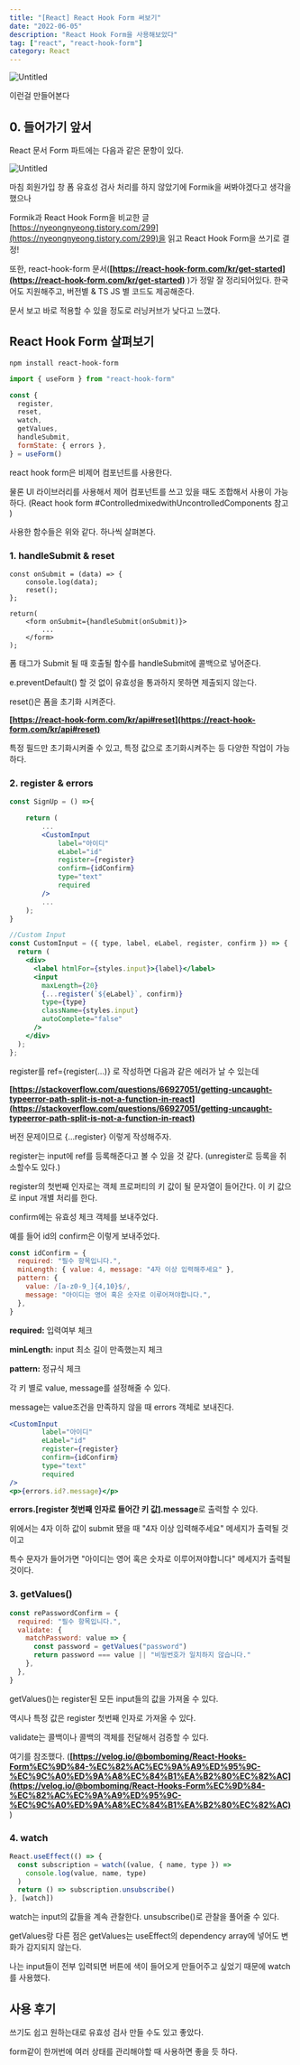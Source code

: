 ```yaml
---
title: "[React] React Hook Form 써보기"
date: "2022-06-05"
description: "React Hook Form을 사용해보았다"
tag: ["react", "react-hook-form"]
category: React
---
```


![Untitled](./1.png)

이런걸 만들어본다

## **0. 들어가기 앞서**

React 문서 Form 파트에는 다음과 같은 문항이 있다.

![Untitled](./2.png)

마침 회원가입 창 폼 유효성 검사 처리를 하지 않았기에 Formik을 써봐야겠다고 생각을 했으나

Formik과 React Hook Form을 비교한 글[https://nyeongnyeong.tistory.com/299](https://nyeongnyeong.tistory.com/299)을 읽고 React Hook Form을 쓰기로 결정!

또한, react-hook-form 문서(**[https://react-hook-form.com/kr/get-started](https://react-hook-form.com/kr/get-started)**
)가 정말 잘 정리되어있다. 한국어도 지원해주고, 버전별 & TS JS 별 코드도 제공해준다.

문서 보고 바로 적용할 수 있을 정도로 러닝커브가 낮다고 느꼈다.

## React Hook Form 살펴보기

```
npm install react-hook-form
```

```jsx
import { useForm } from "react-hook-form"

const {
  register,
  reset,
  watch,
  getValues,
  handleSubmit,
  formState: { errors },
} = useForm()
```

react hook form은 비제어 컴포넌트를 사용한다.

물론 UI 라이브러리를 사용해서 제어 컴포넌트를 쓰고 있을 때도 조합해서 사용이 가능하다. (React hook form #ControlledmixedwithUncontrolledComponents 참고 )

사용한 함수들은 위와 같다. 하나씩 살펴본다.

[](https://temp-ha3.tistory.com/146#%C-%A-)

### **1. handleSubmit & reset**

```
const onSubmit = (data) => {
    console.log(data);
    reset();
};

return(
    <form onSubmit={handleSubmit(onSubmit)}>
        ...
    </form>
);
```

폼 태그가 Submit 될 때 호출될 함수를 handleSubmit에 콜백으로 넣어준다.

e.preventDefault() 할 것 없이 유효성을 통과하지 못하면 제출되지 않는다.

reset()은 폼을 초기화 시켜준다.

**[https://react-hook-form.com/kr/api#reset](https://react-hook-form.com/kr/api#reset)**

특정 필드만 초기화시켜줄 수 있고, 특정 값으로 초기화시켜주는 등 다양한 작업이 가능하다.

[](https://temp-ha3.tistory.com/146#%C-%A-)

### **2. register & errors**

```jsx
const SignUp = () =>{

    return (
        ...
        <CustomInput
            label="아이디"
            eLabel="id"
            register={register}
            confirm={idConfirm}
            type="text"
            required
        />
        ...
    );
}

//Custom Input
const CustomInput = ({ type, label, eLabel, register, confirm }) => {
  return (
    <div>
      <label htmlFor={styles.input}>{label}</label>
      <input
        maxLength={20}
        {...register(`${eLabel}`, confirm)}
        type={type}
        className={styles.input}
        autoComplete="false"
      />
    </div>
  );
};
```

register를 ref={register(...)} 로 작성하면 다음과 같은 에러가 날 수 있는데

**[https://stackoverflow.com/questions/66927051/getting-uncaught-typeerror-path-split-is-not-a-function-in-react](https://stackoverflow.com/questions/66927051/getting-uncaught-typeerror-path-split-is-not-a-function-in-react)**

버전 문제이므로 {...register} 이렇게 작성해주자.

register는 input에 ref를 등록해준다고 볼 수 있을 것 같다. (unregister로 등록을 취소할수도 있다.)

register의 첫번째 인자로는 객체 프로퍼티의 키 값이 될 문자열이 들어간다. 이 키 값으로 input 개별 처리를 한다.

confirm에는 유효성 체크 객체를 보내주었다.

예를 들어 id의 confirm은 이렇게 보내주었다.

```jsx
const idConfirm = {
  required: "필수 항목입니다.",
  minLength: { value: 4, message: "4자 이상 입력해주세요" },
  pattern: {
    value: /[a-z0-9_]{4,10}$/,
    message: "아이디는 영어 혹은 숫자로 이루어져야합니다.",
  },
}
```

**required:** 입력여부 체크

**minLength:** input 최소 길이 만족했는지 체크

**pattern:** 정규식 체크

각 키 별로 value, message를 설정해줄 수 있다.

message는 value조건을 만족하지 않을 때 errors 객체로 보내진다.

```jsx
<CustomInput
        label="아이디"
        eLabel="id"
        register={register}
        confirm={idConfirm}
        type="text"
        required
/>
<p>{errors.id?.message}</p>
```

**errors.[register 첫번째 인자로 들어간 키 값].message**로 출력할 수 있다.

위에서는 4자 이하 값이 submit 됐을 때 "4자 이상 입력해주세요" 메세지가 출력될 것이고

특수 문자가 들어가면 "아이디는 영어 혹은 숫자로 이루어져야합니다" 메세지가 출력될 것이다.

### [](https://temp-ha3.tistory.com/146#%C-%A-)

### **3. getValues()**

```jsx
const rePasswordConfirm = {
  required: "필수 항목입니다.",
  validate: {
    matchPassword: value => {
      const password = getValues("password")
      return password === value || "비밀번호가 일치하지 않습니다."
    },
  },
}
```

getValues()는 register된 모든 input들의 값을 가져올 수 있다.

역시나 특정 값은 register 첫번째 인자로 가져올 수 있다.

validate는 콜백이나 콜백의 객체를 전달해서 검증할 수 있다.

여기를 참조했다. (**[https://velog.io/@bomboming/React-Hooks-Form%EC%9D%84-%EC%82%AC%EC%9A%A9%ED%95%9C-%EC%9C%A0%ED%9A%A8%EC%84%B1%EA%B2%80%EC%82%AC](https://velog.io/@bomboming/React-Hooks-Form%EC%9D%84-%EC%82%AC%EC%9A%A9%ED%95%9C-%EC%9C%A0%ED%9A%A8%EC%84%B1%EA%B2%80%EC%82%AC)**)

### [](https://temp-ha3.tistory.com/146#%C-%A-)

### [](https://temp-ha3.tistory.com/146#%C-%A-)

### **4. watch**

```jsx
React.useEffect(() => {
  const subscription = watch((value, { name, type }) =>
    console.log(value, name, type)
  )
  return () => subscription.unsubscribe()
}, [watch])
```

watch는 input의 값들을 계속 관찰한다. unsubscribe()로 관찰을 풀어줄 수 있다.

getValues랑 다른 점은 getValues는 useEffect의 dependency array에 넣어도 변화가 감지되지 않는다.

나는 input들이 전부 입력되면 버튼에 색이 들어오게 만들어주고 싶었기 때문에 watch를 사용했다.

## 사용 후기

쓰기도 쉽고 원하는대로 유효성 검사 만들 수도 있고 좋았다.

form같이 한꺼번에 여러 상태를 관리해야할 때 사용하면 좋을 듯 하다.
